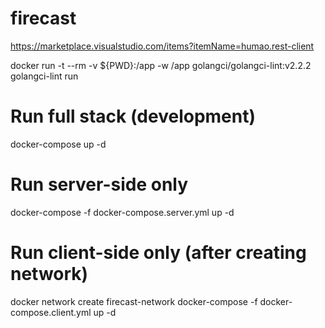 # firecast

https://marketplace.visualstudio.com/items?itemName=humao.rest-client

docker run -t --rm -v ${PWD}:/app -w /app golangci/golangci-lint:v2.2.2 golangci-lint run

# Run full stack (development)

docker-compose up -d

# Run server-side only

docker-compose -f docker-compose.server.yml up -d

# Run client-side only (after creating network)

docker network create firecast-network
docker-compose -f docker-compose.client.yml up -d
